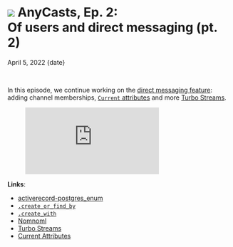# <img src="/images/demo.svg" class="blog--title-icon"> AnyCasts, Ep. 2:<br>Of users and direct messaging (pt. 2)

April 5, 2022
{date}

<br/>

<div class="divider"></div>

In this episode, we continue working on the [direct messaging feature](https://github.com/anycable/anycasts/issues/1): adding channel memberships, [`Current` attributes][current] and more [Turbo Streams][turbo-streams].

<figure class="blog--figure">
  <iframe class="blog--youtube" src="https://www.youtube.com/embed/fZqQbgj_y8E" title="YouTube video player" frameborder="0" allow="accelerometer; autoplay; clipboard-write; encrypted-media; gyroscope; picture-in-picture" allowfullscreen></iframe>
</figure>

<div class="divider"></div>

**Links**:

- [activerecord-postgres_enum](https://github.com/bibendi/activerecord-postgres_enum)
- [`.create_or_find_by`](https://edgeapi.rubyonrails.org/classes/ActiveRecord/Relation.html#method-i-create_or_find_by)
- [`.create_with`](https://edgeapi.rubyonrails.org/classes/ActiveRecord/QueryMethods.html#method-i-create_with)
- [Nomnoml](https://www.nomnoml.com)
- [Turbo Streams][turbo-streams]
- [Current Attributes][current]

[pro]: https://anycable.io/#pro
[hotwire]: https://hotwired.dev
[turbo-streams]: https://turbo.hotwired.dev/reference/streams
[current]: https://edgeapi.rubyonrails.org/classes/ActiveSupport/CurrentAttributes.html
